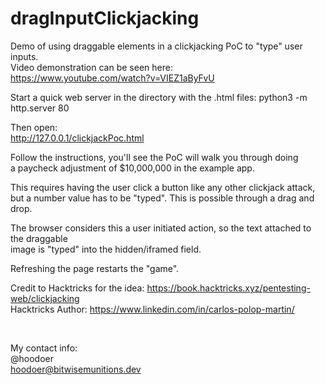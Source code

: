 # dragInputClickjacking
Demo of using draggable elements in a clickjacking PoC to "type" user inputs. 
<br>
Video demonstration can be seen here:<br>
https://www.youtube.com/watch?v=VIEZ1aByFvU

Start a quick web server in the directory with the .html files:
python3 -m http.server 80

Then open:<br>
http://127.0.0.1/clickjackPoc.html

Follow the instructions, you'll see the PoC will walk you through doing<br>
a paycheck adjustment of $10,000,000 in the example app. 

This requires having the user click a button like any other clickjack attack,
but a number value has to be "typed". This is possible through a drag and drop.<br>

The browser considers this a user initiated action, so the text attached to the draggable<br>
image is "typed" into the hidden/iframed field. 

Refreshing the page restarts the "game". 

Credit to Hacktricks for the idea:
https://book.hacktricks.xyz/pentesting-web/clickjacking<br>
Hacktricks Author: https://www.linkedin.com/in/carlos-polop-martin/

<br>

My contact info:<br>
@hoodoer<br>
hoodoer@bitwisemunitions.dev

